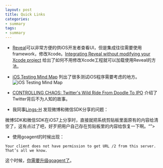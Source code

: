```yaml
---
layout: post  
title: Quick Links   
categories:  
- summary  
tags:    
- summary
---   
```

 

* [Reveal][2]可以非常方便的供iOS开发者查看UI，但是集成往往需要使用framework，修改Xcode。[Integrating Reveal without modifying your Xcode project][2] 给出了如何不用修改Xcode工程就可以加载使用Reveal的方法。


* [iOS Testing Mind Map][3] 列出了很多测试iOS程序需要考虑的地方。
![ iOS Testing Mind Map](http://neglectedpotential.com/wp-content/uploads/iOS-Testing-Mind-Map-1.2.png)


* [CONTROLLING CHAOS: Twitter's Wild Ride From Doodle To IPO][4] 介绍了Twitter背后不为人知的故事。

*  我同事[Lings-H][5] 发现微博和微信SDK分享的问题：  

微博SDK和微信SDK在iOS7上分享时，直接就把系统剪贴板里面原有的内容给清空了，这有点过了吧，好歹把用户自己存在剪贴板里的内容给恢复一下啊。“”> 


* 使用goagent的时候出现：    
``` 403. That’s an error. 	
Your client does not have permission to get URL /2 from this server. That’s all we know.
```
这个时候，[你需要升级goagent了][6]。





[1]: http://revealapp.com/
[2]: http://blog.ittybittyapps.com/blog/2013/11/07/integrating-reveal-without-modifying-your-xcode-project/
[3]: http://neglectedpotential.com/wp-content/uploads/iOS-Testing-Mind-Map-1.2.png
[4]: http://www.businessinsider.com/twitter-story-2013-10
[5]: http://weibo.com/yuhaohe
[6]: http://tieba.baidu.com/p/2692466053